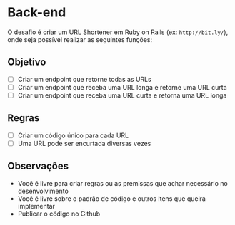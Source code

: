 # Back-end
O desafio é criar um URL Shortener em Ruby on Rails (ex: `http://bit.ly/`), onde seja possível realizar as seguintes funções:

## Objetivo
- [ ] Criar um endpoint que retorne todas as URLs
- [ ] Criar um endpoint que receba uma URL longa e retorne uma URL curta
- [ ] Criar um endpoint que receba uma URL curta e retorna uma URL longa

## Regras
- [ ] Criar um código único para cada URL
- [ ] Uma URL pode ser encurtada diversas vezes

## Observações
- Você é livre para criar regras ou as premissas que achar necessário no desenvolvimento
- Você é livre sobre o padrão de código e outros itens que queira implementar
- Publicar o código no Github
